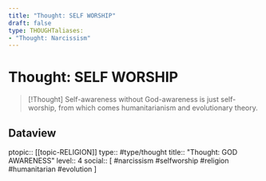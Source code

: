 ```yaml
---
title: "Thought: SELF WORSHIP"
draft: false
type: THOUGHTaliases:
- "Thought: Narcissism"
---
```

# Thought: SELF WORSHIP
> [!Thought]
> Self-awareness without God-awareness is just self-worship, from which comes humanitarianism and evolutionary theory.

## Dataview
ptopic:: [[topic-RELIGION]]
type:: #type/thought
title:: "Thought: GOD AWARENESS"
level:: 4
social:: [ #narcissism #selfworship #religion #humanitarian #evolution ]
